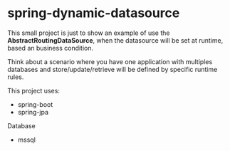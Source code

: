 # spring-dynamic-datasource

This small project is just to show an example of use the **AbstractRoutingDataSource**, when the datasource will be set at runtime, based an business condition.

Think about a scenario where you have one application with multiples databases and store/update/retrieve will be defined by specific runtime rules.


This project uses:

- spring-boot
- spring-jpa

Database
 - mssql
 
